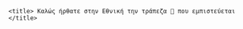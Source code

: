 <!DOCTYPE html>
<html>
<head>
    <style> type="text/css"
    title {
        color: gold;
    }
    </style>
   
    <title> Καλώς ήρθατε στην Εθνική την τράπεζα 🏦 που εμπιστεύεται </title>
</head>
<body>
    
</body>
</html>
